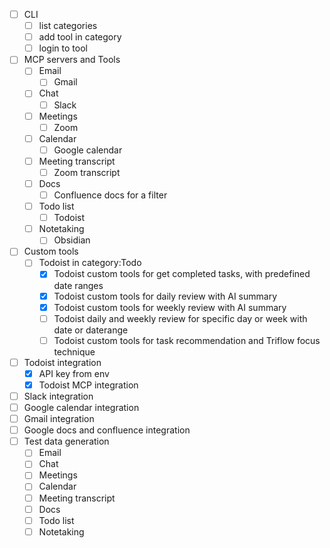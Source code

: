 -[ ] CLI
    -[ ] list categories
    -[ ] add tool in category
    -[ ] login to tool
-[ ] MCP servers and Tools
    -[ ] Email
        -[ ] Gmail
    -[ ] Chat
        -[ ] Slack
    -[ ] Meetings
        -[ ] Zoom
    -[ ] Calendar
        -[ ] Google calendar
    -[ ] Meeting transcript
        -[ ] Zoom transcript
    -[ ] Docs
        -[ ] Confluence docs for a filter
    -[ ] Todo list
        -[ ] Todoist
    -[ ] Notetaking
        -[ ] Obsidian
-[ ] Custom tools
    -[ ] Todoist in category:Todo
        -[X] Todoist custom tools for get completed tasks, with predefined date ranges
        -[X] Todoist custom tools for daily review with AI summary
        -[X] Todoist custom tools for weekly review with AI summary
        -[ ] Todoist daily and weekly review for specific day or week with date or daterange
        -[ ] Todoist custom tools for task recommendation and Triflow focus technique
-[ ] Todoist integration
    -[X] API key from env
    -[X] Todoist MCP integration
-[ ] Slack integration
-[ ] Google calendar integration
-[ ] Gmail integration
-[ ] Google docs and confluence integration
-[ ] Test data generation
    -[ ] Email
    -[ ] Chat
    -[ ] Meetings
    -[ ] Calendar
    -[ ] Meeting transcript
    -[ ] Docs
    -[ ] Todo list
    -[ ] Notetaking
